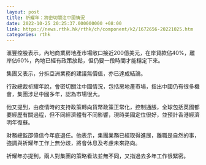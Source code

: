 ```yaml
---
layout: post
title: 祈耀年：將密切關注中國情況
date: 2022-10-25 20:25:37.000000000 +08:00
link: https://news.rthk.hk/rthk/ch/component/k2/1672656-20221025.htm
categories: rthk
---
```


滙豐控股表示，內地商業房地產市場敞口接近200億美元，在岸貸款佔40%，離岸佔60%，內地已經有政策放鬆，但仍要一段時間才能穩定下來。

集團又表示，分拆亞洲業務的建議無價值，亦已達成結論。

行政總裁祈耀年說，會密切關注中國情況，包括房地產市場，指出中國仍有很多機會，集團涉足中國多年，認為市場很大。

他又提到，由疫情時的支持政策轉向貨幣政策正常化，控制通脹，全球包括英國都要經歷有關過程，但不同經濟體有不同影響，現時美國定位很好，並預計香港經濟明年復蘇。

財務總監邵偉信今年底退任。他表示，集團業務已經取得進展，離職是自然的事，強調與祈耀年工作上無分歧，將會休息及考慮未來路向。

祈耀年亦提到，兩人對集團的策略看法並無不同，又指過去多年工作很緊密。
